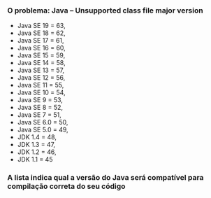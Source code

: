 ### O problema: Java – Unsupported class file major version

- Java SE 19 = 63,
- Java SE 18 = 62,
- Java SE 17 = 61,
- Java SE 16 = 60, 
- Java SE 15 = 59,
- Java SE 14 = 58,
- Java SE 13 = 57,
- Java SE 12 = 56,
- Java SE 11 = 55,
- Java SE 10 = 54,
- Java SE 9 = 53,
- Java SE 8 = 52,
- Java SE 7 = 51,
- Java SE 6.0 = 50,
- Java SE 5.0 = 49,
- JDK 1.4 = 48,
- JDK 1.3 = 47,
- JDK 1.2 = 46,
- JDK 1.1 = 45

### A lista indica qual a versão do Java será compatível para compilação correta do seu código